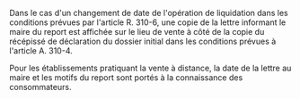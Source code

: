 Dans le cas d'un changement de date de l'opération de liquidation dans les conditions prévues par l'article R. 310-6, une copie de la lettre informant le maire du report est affichée sur le lieu de vente à côté de la copie du récépissé de déclaration du dossier initial dans les conditions prévues à l'article A. 310-4. 


Pour les établissements pratiquant la vente à distance, la date de la lettre au maire et les motifs du report sont portés à la connaissance des consommateurs.

